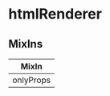 # htmlRenderer

## MixIns

<!-- @vuese:htmlRenderer:mixIns:start -->
|MixIn|
|---|
|onlyProps|

<!-- @vuese:htmlRenderer:mixIns:end -->


